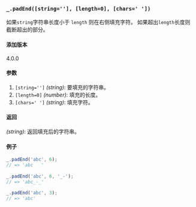 ### `_.padEnd([string=''], [length=0], [chars=' '])`[​](#_padendstring-length0-chars "_padendstring-length0-chars的直接链接")

如果`string`字符串长度小于 `length` 则在右侧填充字符。 如果超出`length`长度则截断超出的部分。

#### 添加版本

4.0.0

#### 参数

1.  `[string='']` _(string)_: 要填充的字符串。
2.  `[length=0]` _(number)_: 填充的长度。
3.  `[chars=' ']` _(string)_: 填充字符。

#### 返回

_(string)_: 返回填充后的字符串。

#### 例子

```js
_.padEnd('abc', 6);
// => 'abc   '
 
_.padEnd('abc', 6, '_-');
// => 'abc_-_'
 
_.padEnd('abc', 3);
// => 'abc'

```